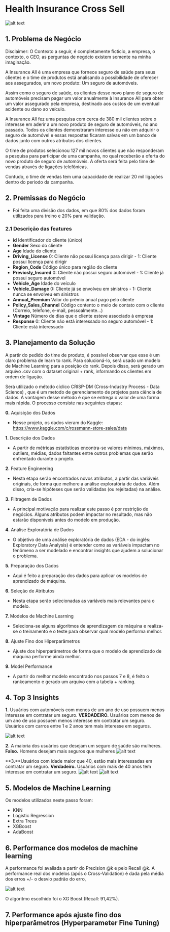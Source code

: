 # Health Insurance Cross Sell

![alt text](https://github.com/CaioMendes92/health_insurance_cross_sell/blob/main/img/insurance-capa.jpg?raw=true)

## 1. Problema de Negócio
Disclaimer: O Contexto a seguir, é completamente fictício, a empresa, o contexto, o CEO, as perguntas de negócio existem somente na minha imaginação. 

A Insurance All é uma empresa que fornece seguro de saúde para seus clientes e o time de produtos está analisando a possibilidade de oferecer aos assegurados, um novo produto: Um seguro de automóveis.

Assim como o seguro de saúde, os clientes desse novo plano de seguro de automóveis precisam pagar um valor anualmente à Insurance All para obter um valor assegurado pela empresa, destinado aos custos de um eventual acidente ou dano ao veículo.

A Insurance All fez uma pesquisa com cerca de 380 mil clientes sobre o interesse em aderir a um novo produto de seguro de automóveis, no ano passado. Todos os clientes demonstraram interesse ou não em adquirir o seguro de automóvel e essas respostas ficaram salvas em um banco de dados junto com outros atributos dos clientes.

O time de produtos selecionou 127 mil novos clientes que não responderam a pesquisa para participar de uma campanha, no qual receberão a oferta do novo produto de seguro de automóveis. A oferta será feita pelo time de vendas através de ligações telefônicas.

Contudo, o time de vendas tem uma capacidade de realizar 20 mil ligações dentro do período da campanha.

## 2. Premissas do Negócio
* Foi feita uma divisão dos dados, em que 80% dos dados foram utilizados para treino e 20% para validação.

### 2.1 Descrição das features
* **id**	Identificador do cliente (único)
* **Gender**	Sexo do cliente
* **Age**	Idade do cliente
* **Driving_License**	0: Cliente não possui licença para dirigir - 1: Cliente possui licença para dirigir
* **Region_Code**	Código único para região do cliente
* **Previosly_Insured**	0: Cliente não possui seguro automóvel - 1: Cliente já possui seguro automóvel
* **Vehicle_Age**	Idade do veículo
* **Vehicle_Damage**	0: Cliente já se envolveu em sinistros - 1: Cliente nunca se envolveu em sinistros
* **Annual_Premium**	Valor do prêmio anual pago pelo cliente
* **Policy_Sales_Channel**	Código contento o meio de contato com o cliente (Correio, telefone, e-mail, pessoalmente...)
* **Vintage**	Número de dias que o cliente esteve associado à empresa
* **Response**	0: Cliente não está interessado no seguro automóvel - 1: Cliente está interessado

## 3. Planejamento da Solução
A partir do pedido do time de produto, é possível observar que esse é um claro problema de learn to rank. Para solucioná-lo, será usado um modelo de Machine Learning para a posição do rank. Depois disso, será gerado um arquivo .csv com o dataset original + rank, informando os clientes em ordem de ligação. 

Será utilizado o método cíclico CRISP-DM (Cross-Industry Process - Data Science) , que é um metodo de gerenciamento de projetos para ciência de dados. A vantagem desse método é que se entrega o valor de uma forma mais rápida. O processo consiste nas seguintes etapas:

**0.** Aquisição dos Dados
* Nesse projeto, os dados vieram do Kaggle: https://www.kaggle.com/c/rossmann-store-sales/data

**1.** Descrição dos Dados
* A partir de métricas estatísticas encontra-se valores mínimos, máximos, outliers, médias, dados faltantes entre outros problemas que serão enfrentado durante o projeto.

**2.** Feature Engineering
* Nesta etapa serão encontrados novos atributos, a partir das variáveis originais, de forma que melhore a análise exploratória de dados. Além disso, cria-se hipóteses que serão validadas (ou rejeitadas) na análise.

**3.** Filtragem de Dados
* A principal motivação para realizar este passo é por restrição de negócios. Alguns atributos podem impactar no resultado, mas não estarão disponíveis antes do modelo em produção.

**4.** Análise Exploratória de Dados
* O objetivo de uma análise exploratória de dados (EDA - do inglês: Exploratory Data Analysis) é entender como as variáveis impactam no fenômeno a ser modelado e encontrar insights que ajudem a solucionar o problema. 

**5.** Preparação dos Dados
* Aqui é feito a preparação dos dados para aplicar os modelos de aprendizado de máquina.

**6.** Seleção de Atributos
* Nesta etapa serão selecionadas as variáveis mais relevantes para o modelo.

**7.** Modelos de Machine Learning
*	Seleciona-se alguns algoritmos de aprendizagem de máquina e realiza-se o treinamento e o teste para observar qual modelo performa melhor.

**8.** Ajuste Fino dos Hiperparâmetros
* Ajuste dos hiperparâmetros de forma que o modelo de aprendizado de máquina performe ainda melhor.

**9.** Model Performance
* A partir do melhor modelo encontrado nos passos 7 e 8, é feito o rankeamento e gerado um arquivo com a tabela + ranking.

## 4. Top 3 Insights

**1.** Usuários com automóveis com menos de um ano de uso possuem menos interesse em contratar um seguro.
**VERDADEIRO.** Usuários com menos de um ano de uso possuem menos interesse em contratar um seguro. Usuários com carros entre 1 e 2 anos tem mais interesse em seguros.

![alt text](https://github.com/CaioMendes92/RossmannStoreSales/blob/main/img/insight1.png?raw=true)

**2.** A maioria dos usuários que desejam um seguro de saúde são mulheres.
**Falso.** Homens desejam mais seguros que mulheres
![alt text](https://github.com/CaioMendes92/RossmannStoreSales/blob/main/img/insight2.png?raw=true)

**3.**Usuários com idade maior que 40, estão mais interessadas em contratar um seguro.
**Verdadeiro.** Usuários com mais de 40 anos tem interesse em contratar um seguro.
![alt text](https://github.com/CaioMendes92/RossmannStoreSales/blob/main/img/insight3a.png?raw=true)
![alt text](https://github.com/CaioMendes92/RossmannStoreSales/blob/main/img/insight3b.png?raw=true)

## 5. Modelos de Machine Learning

Os modelos utilizados neste passo foram:

* KNN
* Logistic Regression
* Extra Trees
* XGBoost
* AdaBoost

## 6. Performance dos modelos de machine learning
A performance foi avaliada a partir do Precision @k e pelo Recall @k. A performance real dos modelos (após o Cross-Validation) é dada pela média dos erros +/- o desvio padrão do erro,

![alt text](https://github.com/CaioMendes92/RossmannStoreSales/blob/main/img/modelos_cv.png?raw=true)

O algoritmo escolhido foi o XG Boost (Recall: 91,42%).

## 7. Performance após ajuste fino dos hiperparâmetros (Hyperparameter Fine Tuning)


